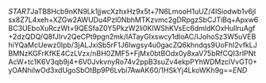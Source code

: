 $START$JaTB8Hcb9nKN9Lk1jjwcXzhxHz9x5t+7N6LmooH1uUZ/4ISiodwb1v6jIsx8Z7L4xeh+XZGw2AWUDu4Pzl0NbhMTKzvmc2gDRpgzSbCJTiBq+Apxw6BC3UEboXuRczWt+9QESfaZ0Y5PkzW2li0KIWShKVsEc6dmldKOxHullruAgf+2dzQDQ/Q8fJIrv2QeCPt9pgn2mk/IATayGIxswcy1dloAC/IJohoSz3W5uVEBhiYQaMcUewz0lpb/3jALJxiSb5rF1J6lwgsy4u0gacZQ6khndqs9UoFhI2vfkLJBMNzKGFrKfKE4CzLVzx/nBH0ZMF5+FjMx0btBOdx0y8xaV75bRfCQI3rIPNtAcW+tc1K6V3qb9j4+6V0JvkvnyRo74v2ppB3suZv4ekpPYhWDMzclVvGT0+yOANhilwOd3xdUgoSbOtBp9P6Lvbi7AwAK60/1HSkYj4LkoWKh9g==$END$
